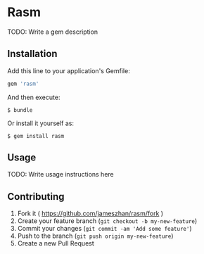 # Rasm

TODO: Write a gem description

## Installation

Add this line to your application's Gemfile:

```ruby
gem 'rasm'
```

And then execute:

    $ bundle

Or install it yourself as:

    $ gem install rasm

## Usage

TODO: Write usage instructions here

## Contributing

1. Fork it ( https://github.com/jameszhan/rasm/fork )
2. Create your feature branch (`git checkout -b my-new-feature`)
3. Commit your changes (`git commit -am 'Add some feature'`)
4. Push to the branch (`git push origin my-new-feature`)
5. Create a new Pull Request
